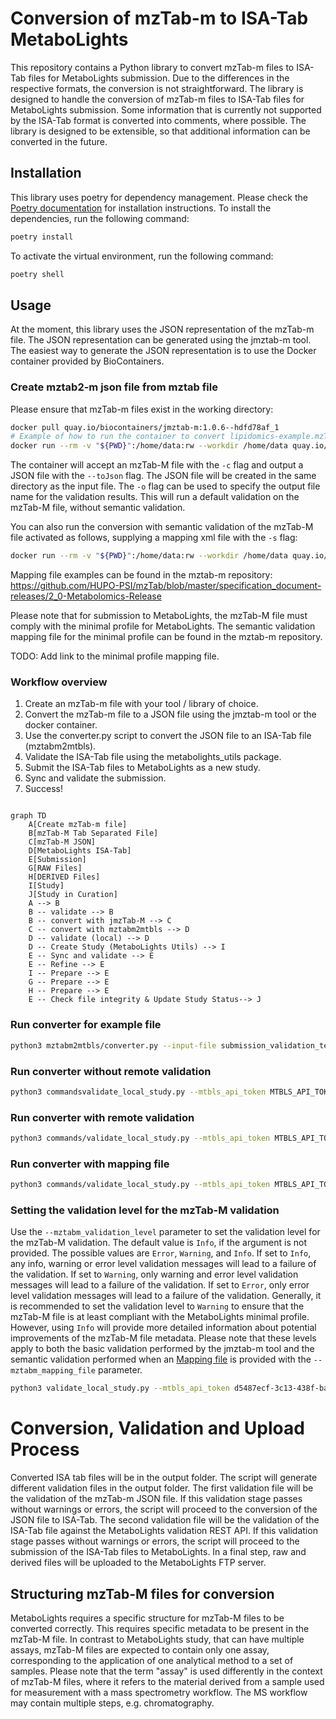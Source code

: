 # Conversion of mzTab-m to ISA-Tab MetaboLights

This repository contains a Python library to convert mzTab-m files to ISA-Tab files for MetaboLights submission.
Due to the differences in the respective formats, the conversion is not straightforward. The library is designed to handle the conversion of mzTab-m files to ISA-Tab files for MetaboLights submission. Some information that is currently not supported by the ISA-Tab format is converted into comments, where possible. The library is designed to be extensible, so that additional information can be converted in the future.

## Installation

This library uses poetry for dependency management. Please check the [Poetry documentation](https://python-poetry.org/docs/) for installation instructions.
To install the dependencies, run the following command:

```bash
poetry install
```

To activate the virtual environment, run the following command:

```bash
poetry shell
```

## Usage

At the moment, this library uses the JSON representation of the mzTab-m file. The JSON representation can be generated using the jmztab-m tool. The easiest way to generate the JSON representation is to use the Docker container provided by BioContainers.

### Create mztab2-m json file from mztab file

Please ensure that mzTab-m files exist in the working directory:

```bash
docker pull quay.io/biocontainers/jmztab-m:1.0.6--hdfd78af_1
# Example of how to run the container to convert lipidomics-example.mzTab file on current working directory to lipidomics-example.mzTab.json file
docker run --rm -v "${PWD}":/home/data:rw --workdir /home/data quay.io/biocontainers/jmztab-m:1.0.6--hdfd78af_1 jmztab-m -c "/home/data/lipidomics-example.mzTab" --toJson -o "/home/data/validation.txt"
```

The container will accept an mzTab-M file with the `-c` flag and output a JSON file with the `--toJson` flag. The JSON file will be created in the same directory as the input file. The `-o` flag can be used to specify the output file name for the validation results. This will run a default validation on the mzTab-M file, without semantic validation. 

You can also run the conversion with semantic validation of the mzTab-M file activated as follows, supplying a mapping xml file with the `-s` flag:

```bash
docker run --rm -v "${PWD}":/home/data:rw --workdir /home/data quay.io/biocontainers/jmztab-m:1.0.6--hdfd78af_1 jmztab-m -c "/home/data/lipidomics-example.mzTab" --toJson -o "/home/data/validation.txt" -s /home/data/mappingFile.xml
```

Mapping file examples can be found in the mztab-m repository: https://github.com/HUPO-PSI/mzTab/blob/master/specification_document-releases/2_0-Metabolomics-Release 

Please note that for submission to MetaboLights, the mzTab-M file must comply with the minimal profile for MetaboLights. The semantic validation mapping file for the minimal profile can be found in the mztab-m repository.

TODO: Add link to the minimal profile mapping file.

### Workflow overview

1. Create an mzTab-m file with your tool / library of choice.
2. Convert the mzTab-m file to a JSON file using the jmztab-m tool or the docker container.
3. Use the converter.py script to convert the JSON file to an ISA-Tab file (mztabm2mtbls).
4. Validate the ISA-Tab file using the metabolights_utils package.
5. Submit the ISA-Tab files to MetaboLights as a new study.
6. Sync and validate the submission.
7. Success!

```mermaid
    
graph TD
    A[Create mzTab-m file]
    B[mzTab-M Tab Separated File]
    C[mzTab-M JSON]
    D[MetaboLights ISA-Tab]
    E[Submission]
    G[RAW Files]
    H[DERIVED Files]
    I[Study]
    J[Study in Curation]
    A --> B
    B -- validate --> B
    B -- convert with jmzTab-M --> C
    C -- convert with mztabm2mtbls --> D
    D -- validate (local) --> D
    D -- Create Study (MetaboLights Utils) --> I
    E -- Sync and validate --> E 
    E -- Refine --> E
    I -- Prepare --> E
    G -- Prepare --> E
    H -- Prepare --> E
    E -- Check file integrity & Update Study Status--> J

```

### Run converter for example file

```bash
python3 mztabm2mtbls/converter.py --input-file submission_validation_test/MTBLS263/MTBLS263.mztab --mtbls_accession_number MTBLS100001
```

### Run converter without remote validation

```bash
python3 commandsvalidate_local_study.py --mtbls_api_token MTBLS_API_TOKEN_FROM_YOUR_PROFILE --mtbls_provisional_study_id MTBLS263 --base_study_path submission_validation_test/ --mtbls_remote_validation False
```

### Run converter with remote validation

```bash
python3 commands/validate_local_study.py --mtbls_api_token MTBLS_API_TOKEN_FROM_YOUR_PROFILE --mtbls_provisional_study_id MTBLS263 --base_study_path submission_validation_test/ --mtbls_remote_validation True
```

### Run converter with mapping file

```bash
python3 commands/validate_local_study.py --mtbls_api_token MTBLS_API_TOKEN_FROM_YOUR_PROFILE --mtbls_provisional_study_id MTBLS263 --base_study_path submission_validation_test/ --mztabm_mapping_file submission_validation_test/mzTab_2_0-M_mapping.xml
```

### Setting the validation level for the mzTab-M validation

Use the `--mztabm_validation_level` parameter to set the validation level for the mzTab-M validation. The default value is `Info`, if the argument is not provided. The possible values are `Error`, `Warning`, and `Info`. If set to `Info`, any info, warning or error level validation messages will lead to a failure of the validation. If set to `Warning`, only warning and error level validation messages will lead to a failure of the validation. If set to `Error`, only error level validation messages will lead to a failure of the validation. Generally, it is recommended to set the validation level to `Warning` to ensure that the mzTab-M file is at least compliant with the MetaboLights minimal profile. However, using `Info` will provide more detailed information about potential improvements of the mzTab-M file metadata. Please note that these levels apply to both the basic validation performed by the jmztab-m tool and the semantic validation performed when an [Mapping file](https://github.com/HUPO-PSI/mzTab/blob/master/specification_document-releases/2_0-Metabolomics-Release/mzTab_2_0-M_mapping.xml) is provided with the `--mztabm_mapping_file` parameter.

```bash
python3 validate_local_study.py --mtbls_api_token d5487ecf-3c13-438f-ba10-a21daa0baea3 --mtbls_provisional_study_id MTBLS263 --base_study_path submission_validation_test/ --mtbls_remote_validation False --mztabm_mapping_file submission_validation_test/MTBLS263/mzTab_2_0-M_mapping.xml --mztabm_validation_level Error --mtbls_remote_validation True
```

# Conversion, Validation and Upload Process

Converted ISA tab files will be in the output folder.
The script will generate different validation files in the output folder. 
The first validation file will be the validation of the mzTab-m JSON file. If this validation stage passes without warnings or errors, the script will proceed to the conversion of the JSON file to ISA-Tab. The second validation file will be the validation of the ISA-Tab file against the MetaboLights validation REST API. If this validation stage passes without warnings or errors, the script will proceed to the submission of the ISA-Tab files to MetaboLights.
In a final step, raw and derived files will be uploaded to the MetaboLights FTP server.

## Structuring mzTab-M files for conversion

MetaboLights requires a specific structure for mzTab-M files to be converted correctly. This requires specific metadata to be present in the mzTab-M file. In contrast to MetaboLights study, that can have multiple assays, mzTab-M files are expected to contain only one assay, corresponding to the application of one analytical method to a set of samples. Please note that the term "assay" is used differently in the context of mzTab-M files, where it refers to the material derived from a sample used for measurement with a mass spectrometry workflow. The MS workflow may contain multiple steps, e.g. chromatography.